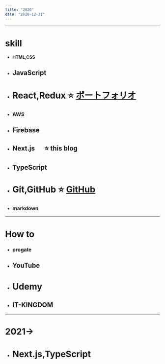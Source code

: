 ```yaml
---
title: "2020"
date: "2020-12-31"
---
```


---

# skill

- #### HTML,CSS
- ## JavaScript
- # React,Redux ⭐️ [ポートフォリオ](https://favoroadbike.com)
- ### AWS
- ## Firebase
- ## Next.js 　 ⭐️ this blog
- ## TypeScript
- # Git,GitHub ⭐️ [GitHub](https://github.com/yuji-bvb)
- ### markdown

---

# How to

- ### progate
- ## YouTube
- # Udemy
- ## IT-KINGDOM

---

# 2021→

- # Next.js,TypeScript
